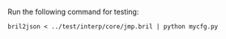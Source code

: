 
Run the following command for testing:
```
bril2json < ../test/interp/core/jmp.bril | python mycfg.py
```